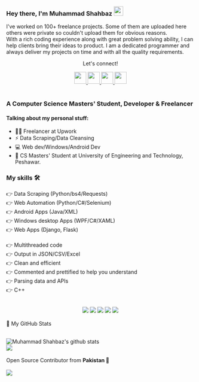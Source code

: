 
### Hey there, I'm  Muhammad Shahbaz <img src="https://media.giphy.com/media/hvRJCLFzcasrR4ia7z/giphy.gif" width="25px">
<p>I've worked on 100+ freelance projects. Some of them are uploaded here others were private so couldn't upload them for obvious reasons.<br>With a rich coding experience along with great problem solving ability, I can help clients bring their ideas to product. I am a dedicated programmer and always deliver my projects on time and with all the quality requirements.</p>

<div align="center">
<p align="center">Let's connect!</p>

<a href="https://web.facebook.com/mshahbazq1">
    <img width="32" height="32" src="https://static.xx.fbcdn.net/rsrc.php/yD/r/d4ZIVX-5C-b.ico?_nc_eui2=AeFk0w9o7PzxtXwIY-CspdLRaBWfmC2eGbdoFZ-YLZ4Zt9hIvpQoJVF7mUsk4Az2p_oWB8MwKmvBv-YDMahkkg0Y" />
</a>

<a href="https://www.linkedin.com/in/mshahbazq/">
    <img width="32" height="32" src="https://static-exp1.licdn.com/sc/h/al2o9zrvru7aqj8e1x2rzsrca" />
</a>

<a href="https://twitter.com/mshahbazqT" >
  <img width="32" height="32" src="https://static.fdtc.edu/_img/icon/social/twitter/Twitter_logo_blue.png" />
</a>  

<a href="mailto:shahbiqureshi33@gmail.com">
    <img width="32" height="32" src="https://ssl.gstatic.com/ui/v1/icons/mail/rfr/gmail.ico" />
</a>



<!-- <a href="https://www.upwork.com/freelancers/~01d0bddc9504858477">
    <img width="32" height="32" src="https://raw.githubusercontent.com/mshahbazq/mshahbazq/main/upwork.ico" />
</a> -->
</div>

<br>

### A Computer Science Masters' Student, Developer & Freelancer

<!-- <img align="right" alt="GIF" src="code.gif" width="500" height="320" /> -->

#### Talking about my personal stuff:

- 🙋‍♂️ Freelancer at Upwork
- ⚡ Data Scraping/Data Cleansing
- 💻 Web dev/Windows/Android Dev
- 📑 CS Masters' Student at  University of Engineering and Technology, Peshawar.

### My skills 🛠
👉 Data Scraping (Python/bs4/Requests)<br>
👉 Web Automation (Python/C#/Selenium)<br>
👉 Android Apps (Java/XML)<br>
👉 Windows desktop Apps (WPF/C#/XAML)<br>
👉 Web Apps (Django, Flask)<br>
<br>
👉 Multithreaded code<br>
👉 Output in JSON/CSV/Excel<br>
👉 Clean and efficient<br>
👉 Commented and prettified to help you understand<br>
👉 Parsing data and APIs<br>
👉 C++<br>
<br>

<div align="center">
    <img src="https://img.shields.io/badge/Python-FFD43B?style=for-the-badge&logo=python&logoColor=darkgreen" />
    <img src="https://img.shields.io/badge/Selenium-43B02A?style=for-the-badge&logo=Selenium&logoColor=white" />
    <img src="https://img.shields.io/badge/C%2B%2B-00599C?style=for-the-badge&logo=c%2B%2B&logoColor=white" />
    <img src="https://img.shields.io/badge/C%23-239120?style=for-the-badge&logo=c-sharp&logoColor=white" />    
    <img src="https://img.shields.io/badge/Java-ED8B00?style=for-the-badge&logo=java&logoColor=white" />
</div>
<br>
<summary>📝 My GitHub Stats</summary>
<br>

![Muhammad Shahbaz's github stats](https://github-readme-stats.vercel.app/api?username=mshahbazq&theme=gotham&show_icons=true&include_all_commits=true&)
<br>
<img align="center"  src="https://github-readme-stats.vercel.app/api/top-langs/?username=mshahbazq&layout=compact&theme=gotham&count_private=true&include_all_commits=true" />
<br><br>
Open Source Contributor from <b>Pakistan<b> 💚
    <br><br>
![](https://visitor-badge.glitch.me/badge?page_id=mshahbazq.mshahbazq)
<br>
